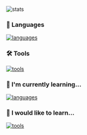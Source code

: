 ![stats](https://github-readme-stats.vercel.app/api/top-langs/?username=luucas7&layout=compact&theme=dark)

### 🔧 Languages
[![languages](https://skillicons.dev/icons?i=python,react,java,php,bash,c,cs,ts,js,html,css,sass)](https://skillicons.dev)

### 🛠️ Tools
[![tools](https://skillicons.dev/icons?i=vscode,mysql,github,vite,nodejs,mongo,mui,figma,eclipse,express,maven,debian,androidstudio,bootstrap,docker,tailwind,postman)](https://skillicons.dev)

### 🌱 I'm currently learning...
[![languages](https://skillicons.dev/icons?i=next,flask,matlab,nginx)](https://skillicons.dev)

### 🔭 I would like to learn...
[![tools](https://skillicons.dev/icons?i=azure,flutter,unity,firebase,aws,elasticsearch,redis,githubactions,dotnet,go,rust)](https://skillicons.dev)
